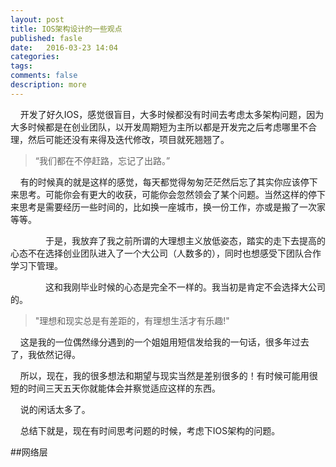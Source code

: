 ```yaml
---
layout: post
title: IOS架构设计的一些观点
published: fasle
date:   2016-03-23 14:04
categories:
tags:
comments: false
description: more
---
```


&nbsp;&nbsp;&nbsp;&nbsp;开发了好久IOS，感觉很盲目，大多时候都没有时间去考虑太多架构问题，因为大多时候都是在创业团队，以开发周期短为主所以都是开发完之后考虑哪里不合理，然后可能还没有来得及迭代修改，项目就死翘翘了。

> “我们都在不停赶路，忘记了出路。”

&nbsp;&nbsp;&nbsp;&nbsp;有的时候真的就是这样的感觉，每天都觉得匆匆茫茫然后忘了其实你应该停下来思考。可能你会有更大的收获，可能你会忽然领会了某个问题。当然这样的停下来思考是需要经历一些时间的，比如换一座城市，换一份工作，亦或是搬了一次家等等。

&emsp;&emsp;&emsp;&emsp;于是，我放弃了我之前所谓的大理想主义放低姿态，踏实的走下去提高的心态不在选择创业团队进入了一个大公司（人数多的），同时也想感受下团队合作学习下管理。

&emsp;&emsp;&emsp;&emsp;这和我刚毕业时候的心态是完全不一样的。我当初是肯定不会选择大公司的。

> "理想和现实总是有差距的，有理想生活才有乐趣!"

&nbsp;&nbsp;&nbsp;&nbsp;这是我的一位偶然缘分遇到的一个姐姐用短信发给我的一句话，很多年过去了，我依然记得。

&nbsp;&nbsp;&nbsp;&nbsp;所以，现在，我的很多想法和期望与现实当然是差别很多的！有时候可能用很短的时间三天五天你就能体会并察觉适应这样的东西。

&nbsp;&nbsp;&nbsp;&nbsp;说的闲话太多了。

&nbsp;&nbsp;&nbsp;&nbsp;总结下就是，现在有时间思考问题的时候，考虑下IOS架构的问题。

##网络层


